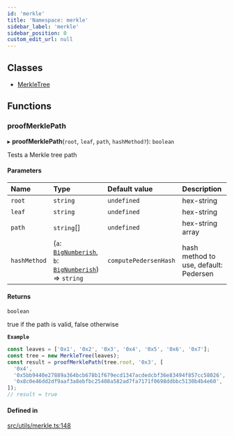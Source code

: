 ```yaml
---
id: 'merkle'
title: 'Namespace: merkle'
sidebar_label: 'merkle'
sidebar_position: 0
custom_edit_url: null
---
```


## Classes

- [MerkleTree](../classes/merkle.MerkleTree.md)

## Functions

### proofMerklePath

▸ **proofMerklePath**(`root`, `leaf`, `path`, `hashMethod?`): `boolean`

Tests a Merkle tree path

#### Parameters

| Name         | Type                                                                                                     | Default value         | Description                           |
| :----------- | :------------------------------------------------------------------------------------------------------- | :-------------------- | :------------------------------------ |
| `root`       | `string`                                                                                                 | `undefined`           | hex-string                            |
| `leaf`       | `string`                                                                                                 | `undefined`           | hex-string                            |
| `path`       | `string`[]                                                                                               | `undefined`           | hex-string array                      |
| `hashMethod` | (`a`: [`BigNumberish`](types.md#bignumberish), `b`: [`BigNumberish`](types.md#bignumberish)) => `string` | `computePedersenHash` | hash method to use, default: Pedersen |

#### Returns

`boolean`

true if the path is valid, false otherwise

**`Example`**

```typescript
const leaves = ['0x1', '0x2', '0x3', '0x4', '0x5', '0x6', '0x7'];
const tree = new MerkleTree(leaves);
const result = proofMerklePath(tree.root, '0x3', [
  '0x4',
  '0x5bb9440e27889a364bcb678b1f679ecd1347acdedcbf36e83494f857cc58026',
  '0x8c0e46dd2df9aaf3a8ebfbc25408a582ad7fa7171f0698ddbbc5130b4b4e60',
]);
// result = true
```

#### Defined in

[src/utils/merkle.ts:148](https://github.com/starknet-io/starknet.js/blob/v7.5.1/src/utils/merkle.ts#L148)
